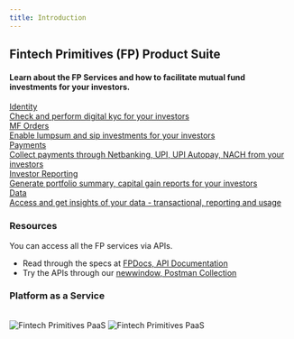 ```yaml
---
title: Introduction
---
```

## Fintech Primitives (FP) Product Suite
#### Learn about the FP Services and how to facilitate mutual fund investments for your investors.

<div class="grid grid-cols-1 md:grid-cols-2 lg:auto-rows-fr gap-4 my-8">
  <div class="card border border-primary-N20 rounded-5 dark:bg-primary-DN05 dark:border-primary-DN10">
    <a href="/identity/overview" class="block h-full text-current p-4 no-underline hover:no-underline hover:text-current">
      <div class="card-title text-primary-B100 text-size-20 font-semibold font-opensans">
        Identity
      </div>
      <div class="card-body text-size-14 dark:text-primary-DN110">
        Check and perform digital kyc for your investors
      </div>
      </a>
  </div>

  <div class="card border border-primary-N20 rounded-5 dark:bg-primary-DN05 dark:border-primary-DN10">
    <a href="/mf-transactions/overview" class="block h-full text-current p-4 no-underline hover:no-underline hover:text-current">
      <div class="card-title text-primary-B100 text-size-20 font-semibold font-opensans">
        MF Orders
      </div>
      <div class="card-body text-size-14 dark:text-primary-DN110">
        Enable lumpsum and sip investments for your investors
      </div>
    </a>
  </div>

  <div class="card border border-primary-N20 rounded-5 dark:bg-primary-DN05 dark:border-primary-DN10">
    <a href="/payments/overview" class="block h-full text-current p-4 no-underline hover:no-underline hover:text-current">
      <div class="card-title text-primary-B100 text-size-20 font-semibold font-opensans">
        Payments
      </div>
      <div class="card-body text-size-14 dark:text-primary-DN110">
        Collect payments through Netbanking, UPI, UPI Autopay, NACH from your investors
      </div>
    </a>
  </div>

  <div class="card border border-primary-N20 rounded-5 dark:bg-primary-DN05 dark:border-primary-DN10">
    <a href="/pages/workflows/investor-reporting" class="block h-full text-current p-4 no-underline hover:no-underline hover:text-current">
      <div class="card-title text-primary-B100 text-size-20 font-semibold font-opensans">
        Investor Reporting
      </div>
      <div class="card-body text-size-14 dark:text-primary-DN110">
        Generate portfolio summary, capital gain reports for your investors
      </div>
    </a>
  </div>


  <div class="card border border-primary-N20 rounded-5 dark:bg-primary-DN05 dark:border-primary-DN10">
    <a href="/data/overview" class="block h-full text-current p-4 no-underline hover:no-underline hover:text-current">
      <div class="card-title text-primary-B100 text-size-20 font-semibold font-opensans">
        Data
      </div>
      <div class="card-body text-size-14 dark:text-primary-DN110">
        Access and get insights of your data - transactional, reporting and usage
      </div>
    </a>
  </div>
</div>

### Resources
You can access all the FP services via APIs.
- Read through the specs at [FPDocs, API Documentation](https://fintechprimitives.com/api)
- Try the APIs through our [newwindow, Postman Collection](https://www.postman.com/fintechprimitives/workspace/fp-apis/)

### Platform as a Service
<br>
<div>
  <img src="../../images/fp_diagram_light.png" alt="Fintech Primitives PaaS" class="fp-diagram block dark:hidden">
  <img src="../../images/fp_diagram_dark.png" alt="Fintech Primitives PaaS" class="fp-diagram hidden dark:block">
</div>

